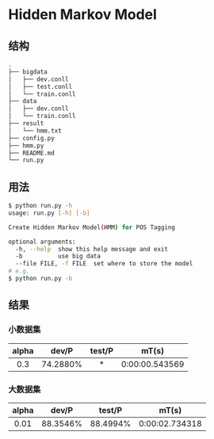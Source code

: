 # Hidden Markov Model

## 结构

```sh
.
├── bigdata
│   ├── dev.conll
│   ├── test.conll
│   └── train.conll
├── data
│   ├── dev.conll
│   └── train.conll
├── result
│   └── hmm.txt
├── config.py
├── hmm.py
├── README.md
└── run.py
```

## 用法

```sh
$ python run.py -h
usage: run.py [-h] [-b]

Create Hidden Markov Model(HMM) for POS Tagging

optional arguments:
  -h, --help  show this help message and exit
  -b          use big data
  --file FILE, -f FILE  set where to store the model
# e.g. 
$ python run.py -b
```

## 结果

### 小数据集

| alpha |  dev/P   | test/P |     mT(s)      |
| :---: | :------: | :----: | :------------: |
|  0.3  | 74.2880% |   *    | 0:00:00.543569 |

### 大数据集

| alpha | dev/P | test/P | mT(s) |
| :------: | :-------: | :------: | :------: |
| 0.01  | 88.3546% | 88.4994%  | 0:00:02.734318 |